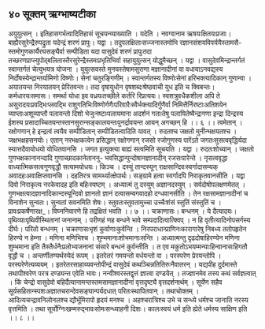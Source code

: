 ## ४० सूक्तम् ऋग्भाष्यटीका
अयुयुत्सन् । इतिहासगर्भत्वादितिहासं सूचयन्व्याख्याति । यदेति । नवग्वानाम ऋषयःक्षितयःप्रजाः। बाह्यैरसुरेन्द्रैरुपद्रुता यदेन्द्रं शरणं प्रापुः। यद्वा । तदुपलक्षिताःसज्जनास्तमोभि रज्ञानसंशयविपर्ययैस्तामसै- स्तमोगुणकार्यैरघसङ्घैर्वा सम्पीडिता यदा वासुदेवं शरणं प्रापुःतदा तच्छरणप्राप्त्युपोद्बलितास्तैरसुरेन्द्रैस्तमःप्रभृतिभिर्वा सहायुयुत्सन् योद्धुमैच्छन् । यद्वा । वासुदेवमिन्द्रान्तर्गतं स्वान्तर्गतं चेत्युभयत्र योजना । युयुत्सवस्ते मुनयस्तेषामसुराणा मज्ञानादीनां वा वधायाऽनवद्यस्य निर्दोषस्येन्द्रान्तर्यामिणो विष्णोः। सेनां चतुरङ्गिणीम् । स्वान्तर्गतस्य विष्णोःसेनां हरिभक्त्यादिकान् गुणान्वा । अयातयन्त निरयातयन् प्रेरितवन्तः। तदा वृषायुधोन वृषशब्दःश्रेष्ठवाची युध इति च क्विबन्तः। कर्मधारयःसमासः। समर्था योधा इव वध्रयःतच्छीले कर्तरि रिप्रत्ययः। स्वशत्रुवधैकशीला अपि ते असुरादयःप्रवद्भिःप्लवद्भि राशुगतिभिःविष्णोर्गणैःपरिवारैःस्वैर्भक्त्यादिर्गुणैर्वा निमित्तैर्निरष्टाःअतिशयेन व्याप्ताःअशूव्याप्तौ पलायन्तो दिशो भेजुःनष्टाःपलायमाना अदर्शनं गताःतेषु पलायितेष्वैन्द्रागणा इन्द्रा दिन्द्रस्य ईशस्य प्रसादाच्चितयन्तस्तानसुरान्सङ्कालयन्तःपुनर्द्रावयन्त आयन् अगच्छन् हि ।। ६ ।। त्वमेतान् । रक्षोगणान् हे इन्द्रत्वं त्वयैव सम्पीडितान् सम्पीडितत्वादिति यावत् । रुदतश्च जक्षतो मुनीन्भक्षयतश्च । जक्षभक्षहसनयोः। एतान् नरभक्षकत्वेन प्रसिद्धान् रक्षोगणान् रजसो रजोगुणस्य पारेंऽते जगतःसुसत्ववृद्धिर्यदा स्यात्तदैवायोधयो योधितवानसि । जगत इत्युक्त्या बाह्यं सत्वमिति सूचयति । यद्वा । रुदतःशोच्यान् । जक्षतो गुणभक्षकानानन्दादि गुणाच्छादकानेताननु- भवसिद्धान्पुन्दोषानज्ञानादीन् रजसःपारेन्ते । नृसत्ववृद्धा वाध्यात्मिकसत्वगुणवृद्धौ सत्यामयोधयः। किञ्च । दस्युं तान्दस्यून् राक्षसान्दिवःस्वर्गादासम्यक् अवादहःअवाक्षिप्तवानसि । दहतिरत्र सामर्थ्यात्क्षेपार्थः। सङ्ग्रामे हत्वा स्वर्गादपि निराकृतवानसीति । यद्वा दिवो निराकृत्य नरकेवादह इति बहिःस्पष्टम् । अध्यात्मं तु दस्युम् अज्ञानदस्युम् । सर्वदोषोपलक्षणमेतत् । गुणभक्षत्वादज्ञानादिकान्दस्यून्दिवो ज्ञानतो ज्ञानं दत्वासम्यगवादहो दग्धवानसीति । तेन रक्षसामज्ञानादीनां च विनाशेन सुन्वतः। सुन्वतां सवनमिति शेषः। स्तुवतःस्तुवतामुच्चा उच्चैःशंसं स्तुतिं संस्तुतिं च । प्रावःप्रकर्षेणारक्ष_। विघ्ननिवारणे हि तद्रक्षितं भवति ।। ७ ।।
चक्राणासः। बन्धनम् । ये दैत्यादयः। पृथिव्याःपृथिवीस्थितानां जनानाम् । परीणहं णह बन्धने भावे सम्पदादित्वात्क्विप् । न हि वृतीत्यादिनोपसर्गस्य दीर्घः। परितो बन्धनम् । चक्राणासःभृशं कुर्वाणाःकुर्वन्ति । निरपराधान्प्राणिनःकारागारेषु निबध्य ततोपहृतेन हिरण्ये न हेम्ना । मणिना मणिभिश्च । शुम्भमानाःशोभमानाःसन्ति । अध्यात्मन्तु दृढदोषाहिरण्येन मणिना शुम्भमाना इति तैस्तैर्धनैःप्रलोभ्यजनानां संसारे बन्धनं कुर्वन्तीति । त एव मकुतोऽभयम्मन्याःहिन्वानासःहिगतौ वृद्धौ च । अन्तर्णीतण्यर्थस्येदं रूपम् । इतरेतरं गमयन्तो वर्धयन्तो वा । परस्परेण प्रेरयन्तोपि । परस्परेणेत्यव्ययम् । इतरेतरसाहाय्यवन्तोपीन्द्रं वासुदेवं कथञ्चिन्नतितिरुःनैवातरन् । यद्यपीह दुर्दमास्ते तथापीश्वरेण परत्र दण्ड्यन्त एवेति भावः। नन्वीश्वरस्तद्वृत्तं ज्ञात्वा दण्डयेत् । तज्ज्ञानमेव तस्य कथं सर्वज्ञत्वात् । किं चेन्द्रो वासुदेवो बहिर्दैत्यानामन्तस्तमसामज्ञानादीनां वृत्तदृष्ट्यै वृत्तदर्शनार्थम् । सूर्येण सहैव सूर्यसहितान्स्पशःअज्ञातचरान्देवसङ्घान्पर्यदधात् परितःस्थापितवान् । तथाचोक्तम् । आदित्यचन्द्रावनिलोनलश्च द्यौर्भूमिरापो हृदयं मनश्च । अहश्चरात्रिश्च उभे च सन्ध्ये धर्मश्च जानाति नरस्य वृत्तमिति । तथा सूर्योग्निःखम्मरुद्भावःसोमःसन्ध्याहनी दिशः। कालःस्वयं धर्म इति ह्येते धर्मस्य साक्षिण इति ।। ८ ।।
